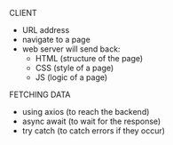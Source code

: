 CLIENT

- URL address
- navigate to a page
- web server will send back:
  - HTML (structure of the page)
  - CSS (style of a page)
  - JS (logic of a page)

FETCHING DATA

- using axios (to reach the backend)
- async await (to wait for the response)
- try catch (to catch errors if they occur)
